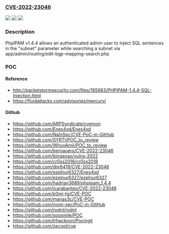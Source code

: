 ### [CVE-2022-23046](https://cve.mitre.org/cgi-bin/cvename.cgi?name=CVE-2022-23046)
![](https://img.shields.io/static/v1?label=Product&message=PhpIPAM&color=blue)
![](https://img.shields.io/static/v1?label=Version&message=n%2Fa&color=blue)
![](https://img.shields.io/static/v1?label=Vulnerability&message=SQL%20injection&color=brighgreen)

### Description

PhpIPAM v1.4.4 allows an authenticated admin user to inject SQL sentences in the "subnet" parameter while searching a subnet via app/admin/routing/edit-bgp-mapping-search.php

### POC

#### Reference
- http://packetstormsecurity.com/files/165683/PHPIPAM-1.4.4-SQL-Injection.html
- https://fluidattacks.com/advisories/mercury/

#### Github
- https://github.com/ARPSyndicate/cvemon
- https://github.com/Enes4xd/Enes4xd
- https://github.com/NaInSec/CVE-PoC-in-GitHub
- https://github.com/SYRTI/POC_to_review
- https://github.com/WhooAmii/POC_to_review
- https://github.com/bernauers/CVE-2022-23046
- https://github.com/binganao/vulns-2022
- https://github.com/cr0ss2018/cr0ss2018
- https://github.com/dnr6419/CVE-2022-23046
- https://github.com/ezelnur6327/Enes4xd
- https://github.com/ezelnur6327/ezelnur6327
- https://github.com/hadrian3689/phpipam_1.4.4
- https://github.com/jcarabantes/CVE-2022-23046
- https://github.com/k0mi-tg/CVE-POC
- https://github.com/manas3c/CVE-POC
- https://github.com/nomi-sec/PoC-in-GitHub
- https://github.com/rodnt/rodnt
- https://github.com/soosmile/POC
- https://github.com/trhacknon/Pocingit
- https://github.com/zecool/cve

